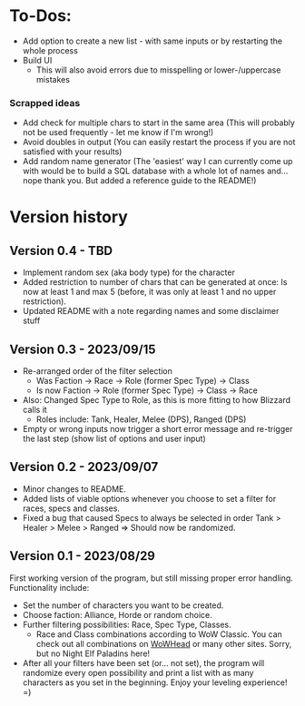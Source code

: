 # To-Dos:
- Add option to create a new list - with same inputs or by restarting the whole process
- Build UI
    - This will also avoid errors due to misspelling or lower-/uppercase mistakes

### Scrapped ideas
- Add check for multiple chars to start in the same area (This will probably not be used frequently - let me know if I'm wrong!)
- Avoid doubles in output (You can easily restart the process if you are not satisfied with your results)
- Add random name generator (The 'easiest' way I can currently come up with would be to build a SQL database with a whole lot of names and... nope thank you. But added a reference guide to the README!)
# Version history

## Version 0.4 - TBD
- Implement random sex (aka body type) for the character
- Added restriction to number of chars that can be generated at once: Is now at least 1 and max 5 (before, it was only at least 1 and no upper restriction).
- Updated README with a note regarding names and some disclaimer stuff

## Version 0.3 - 2023/09/15
- Re-arranged order of the filter selection
    - Was Faction -> Race -> Role (former Spec Type) -> Class
    - Is now Faction -> Role (former Spec Type) -> Class -> Race
- Also: Changed Spec Type to Role, as this is more fitting to how Blizzard calls it
    - Roles include: Tank, Healer, Melee (DPS), Ranged (DPS)
- Empty or wrong inputs now trigger a short error message and re-trigger the last step (show list of options and user input)

## Version 0.2 - 2023/09/07
- Minor changes to README.
- Added lists of viable options whenever you choose to set a filter for races, specs and classes.
- Fixed a bug that caused Specs to always be selected in order Tank > Healer > Melee > Ranged => Should now be randomized.

## Version 0.1 - 2023/08/29
First working version of the program, but still missing proper error handling. Functionality include:
- Set the number of characters you want to be created.
- Choose faction: Alliance, Horde or random choice.
- Further filtering possibilities: Race, Spec Type, Classes.
    - Race and Class combinations according to WoW Classic. You can check out all combinations on [WoWHead](https://www.wowhead.com/classic/guide/classic-wow-classes-and-talent-overview#class-race-combinations) or many other sites. Sorry, but no Night Elf Paladins here!
- After all your filters have been set (or... not set), the program will randomize every open possibility and print a list with as many characters as you set in the beginning. Enjoy your leveling experience! =)